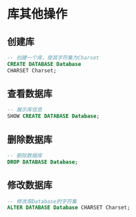 # 库其他操作

## 创建库

``` SQL
-- 创建一个库，使其字符集为Charset
CREATE DATABASE Database
CHARSET Charset;
```

## 查看数据库

``` SQL
-- 展示库信息
SHOW CREATE DATABASE Database;
```

## 删除数据库

``` SQL
-- 删除数据库
DROP DATABASE Database;
```

## 修改数据库

``` SQL
-- 修改库Database的字符集
ALTER DATABASE Database CHARSET Charset;
```
